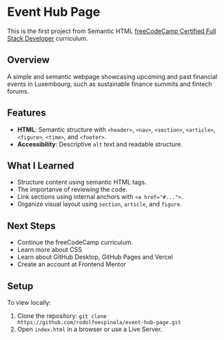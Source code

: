 # Event Hub Page

This is the first project from Semantic HTML [freeCodeCamp Certified Full Stack Developer](https://www.freecodecamp.org/learn/full-stack-developer/) curriculum.

## Overview
A simple and semantic webpage showcasing upcoming and past financial events in Luxembourg, such as sustainable finance summits and fintech forums.

## Features
- **HTML**: Semantic structure with `<header>`, `<nav>`, `<section>`, `<article>`, `<figure>`, `<time>`, and `<footer>`.
- **Accessibility**: Descriptive `alt` text and readable structure.

## What I Learned
- Structure content using semantic HTML tags.
- The importanve of reviewing the code.
- Link sections using internal anchors with `<a href="#...">`.
- Organize visual layout using `section`, `article`, and `figure`.

## Next Steps
- Continue the freeCodeCamp curriculum.
- Learn more about CSS
- Learn about GitHub Desktop, GitHub Pages and Vercel
- Create an account at Frontend Mentor

## Setup
To view locally:
1. Clone the repository: `git clone https://github.com/rodolfoespinola/event-hub-page.git`
2. Open `index.html` in a browser or use a Live Server.
